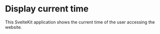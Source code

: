 # Display current time

This SvelteKit application shows the current time of the user accessing the website.
